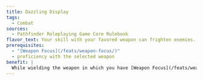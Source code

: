 ```yaml
---
title: Dazzling Display
tags:
  - Combat
sources:
  - Pathfinder Roleplaying Game Core Rulebook
flavor_text: Your skill with your favored weapon can frighten enemies.
prerequisites:
  - "[Weapon Focus](/feats/weapon-focus/)"
  - proficiency with the selected weapon
benefit: |
  While wielding the weapon in which you have [Weapon Focus](/feats/weapon-focus/), you can perform a bewildering show of prowess as a full-round action. Make an [Intimidate](/skills/intimidate/) check to demoralize all foes within 30 feet who can see your display.
---
```


